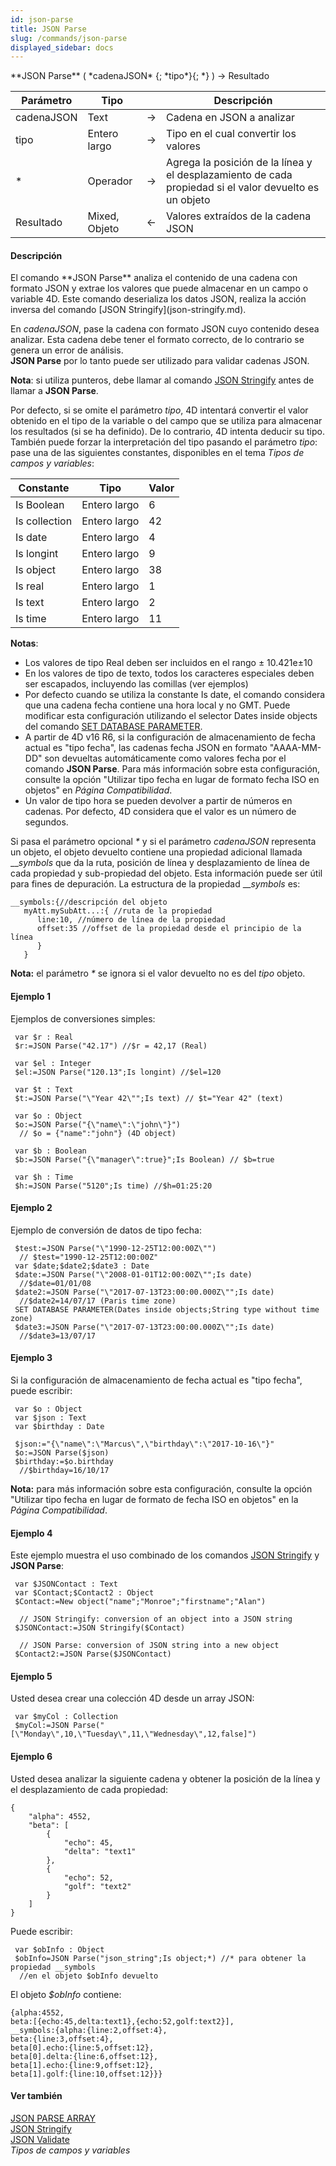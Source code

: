```yaml
---
id: json-parse
title: JSON Parse
slug: /commands/json-parse
displayed_sidebar: docs
---
```


<!--REF #_command_.JSON Parse.Syntax-->**JSON Parse** ( *cadenaJSON* {; *tipo*}{; *} ) -> Resultado<!-- END REF-->
<!--REF #_command_.JSON Parse.Params-->
| Parámetro | Tipo |  | Descripción |
| --- | --- | --- | --- |
| cadenaJSON | Text | &srarr; | Cadena en JSON a analizar |
| tipo | Entero largo | &srarr; | Tipo en el cual convertir los valores |
| * | Operador | &srarr; | Agrega la posición de la línea y el desplazamiento de cada propiedad si el valor devuelto es un objeto |
| Resultado | Mixed, Objeto | &larr; | Valores extraídos de la cadena JSON |

<!-- END REF-->

#### Descripción 

<!--REF #_command_.JSON Parse.Summary-->El comando **JSON Parse** analiza el contenido de una cadena con formato JSON y extrae los valores que puede almacenar en un campo o variable 4D.<!-- END REF--> Este comando deserializa los datos JSON, realiza la acción inversa del comando [JSON Stringify](json-stringify.md).  
  
En *cadenaJSON*, pase la cadena con formato JSON cuyo contenido desea analizar. Esta cadena debe tener el formato correcto, de lo contrario se genera un error de análisis.  
**JSON Parse** por lo tanto puede ser utilizado para validar cadenas JSON.   
  
**Nota**: si utiliza punteros, debe llamar al comando [JSON Stringify](json-stringify.md) antes de llamar a **JSON Parse**.  
  
Por defecto, si se omite el parámetro *tipo*, 4D intentará convertir el valor obtenido en el tipo de la variable o del campo que se utiliza para almacenar los resultados (si se ha definido). De lo contrario, 4D intenta deducir su tipo. También puede forzar la interpretación del tipo pasando el parámetro *tipo*: pase una de las siguientes constantes, disponibles en el tema *Tipos de campos y variables*:

| Constante     | Tipo         | Valor |
| ------------- | ------------ | ----- |
| Is Boolean    | Entero largo | 6     |
| Is collection | Entero largo | 42    |
| Is date       | Entero largo | 4     |
| Is longint    | Entero largo | 9     |
| Is object     | Entero largo | 38    |
| Is real       | Entero largo | 1     |
| Is text       | Entero largo | 2     |
| Is time       | Entero largo | 11    |
  
  
**Notas**:
* Los valores de tipo Real deben ser incluidos en el rango ± 10.421e±10
* En los valores de tipo de texto, todos los caracteres especiales deben ser escapados, incluyendo las comillas (ver ejemplos)
* Por defecto cuando se utiliza la constante Is date, el comando considera que una cadena fecha contiene una hora local y no GMT. Puede modificar esta configuración utilizando el selector Dates inside objects del comando [SET DATABASE PARAMETER](set-database-parameter.md).
* A partir de 4D v16 R6, si la configuración de almacenamiento de fecha actual es "tipo fecha", las cadenas fecha JSON en formato "AAAA-MM-DD" son devueltas automáticamente como valores fecha por el comando **JSON Parse**. Para más información sobre esta configuración, consulte la opción "Utilizar tipo fecha en lugar de formato fecha ISO en objetos" en *Página Compatibilidad*.
* Un valor de tipo hora se pueden devolver a partir de números en cadenas. Por defecto, 4D considera que el valor es un número de segundos.

Si pasa el parámetro opcional *\** y si el parámetro *cadenaJSON* representa un objeto, el objeto devuelto contiene una propiedad adicional llamada \_\_*symbols* que da la ruta, posición de línea y desplazamiento de línea de cada propiedad y sub-propiedad del objeto. Esta información puede ser útil para fines de depuración. La estructura de la propiedad \_\_*symbols* es:

```undefined
__symbols:{//descripción del objeto
   myAtt.mySubAtt...:{ //ruta de la propiedad
      line:10, //número de línea de la propiedad
      offset:35 //offset de la propiedad desde el principio de la línea
      }
   }
```

**Nota:** el parámetro *\** se ignora si el valor devuelto no es del *tipo* objeto.

#### Ejemplo 1 

Ejemplos de conversiones simples:

```4d
 var $r : Real
 $r:=JSON Parse("42.17") //$r = 42,17 (Real)
 
 var $el : Integer
 $el:=JSON Parse("120.13";Is longint) //$el=120
 
 var $t : Text
 $t:=JSON Parse("\"Year 42\"";Is text) // $t="Year 42" (text)
 
 var $o : Object
 $o:=JSON Parse("{\"name\":\"john\"}")
  // $o = {"name":"john"} (4D object)
 
 var $b : Boolean
 $b:=JSON Parse("{\"manager\":true}";Is Boolean) // $b=true
 
 var $h : Time
 $h:=JSON Parse("5120";Is time) //$h=01:25:20
```

#### Ejemplo 2 

Ejemplo de conversión de datos de tipo fecha: 

```4d
 $test:=JSON Parse("\"1990-12-25T12:00:00Z\"")
  // $test="1990-12-25T12:00:00Z"
 var $date;$date2;$date3 : Date
 $date:=JSON Parse("\"2008-01-01T12:00:00Z\"";Is date)
  //$date=01/01/08
 $date2:=JSON Parse("\"2017-07-13T23:00:00.000Z\"";Is date)
  //$date2=14/07/17 (Paris time zone)
 SET DATABASE PARAMETER(Dates inside objects;String type without time zone)
 $date3:=JSON Parse("\"2017-07-13T23:00:00.000Z\"";Is date)
  //$date3=13/07/17
```

#### Ejemplo 3 

Si la configuración de almacenamiento de fecha actual es "tipo fecha", puede escribir:

```4d
 var $o : Object
 var $json : Text
 var $birthday : Date
 
 $json:="{\"name\":\"Marcus\",\"birthday\":\"2017-10-16\"}"
 $o:=JSON Parse($json)
 $birthday:=$o.birthday
  //$birthday=16/10/17
```

**Nota:** para más información sobre esta configuración, consulte la opción "Utilizar tipo fecha en lugar de formato de fecha ISO en objetos" en la *Página Compatibilidad*. 

#### Ejemplo 4 

Este ejemplo muestra el uso combinado de los comandos [JSON Stringify](json-stringify.md) y **JSON Parse**:

```4d
 var $JSONContact : Text
 var $Contact;$Contact2 : Object
 $Contact:=New object("name";"Monroe";"firstname";"Alan")
 
  // JSON Stringify: conversion of an object into a JSON string
 $JSONContact:=JSON Stringify($Contact)
 
  // JSON Parse: conversion of JSON string into a new object
 $Contact2:=JSON Parse($JSONContact)
```

#### Ejemplo 5 

Usted desea crear una colección 4D desde un array JSON:

```4d
 var $myCol : Collection
 $myCol:=JSON Parse("[\"Monday\",10,\"Tuesday\",11,\"Wednesday\",12,false]")
```

#### Ejemplo 6 

Usted desea analizar la siguiente cadena y obtener la posición de la línea y el desplazamiento de cada propiedad:

```undefined
{
    "alpha": 4552,
    "beta": [
        {
            "echo": 45,
            "delta": "text1" 
        },
        {
            "echo": 52,
            "golf": "text2" 
        }
    ]
}
```

Puede escribir:

```4d
 var $obInfo : Object
 $obInfo=JSON Parse("json_string";Is object;*) //* para obtener la propiedad __symbols
  //en el objeto $obInfo devuelto
```

El objeto *$obInfo* contiene:

```undefined
{alpha:4552,
beta:[{echo:45,delta:text1},{echo:52,golf:text2}],
__symbols:{alpha:{line:2,offset:4},
beta:{line:3,offset:4},
beta[0].echo:{line:5,offset:12},
beta[0].delta:{line:6,offset:12},
beta[1].echo:{line:9,offset:12},
beta[1].golf:{line:10,offset:12}}}
```

#### Ver también 

[JSON PARSE ARRAY](json-parse-array.md)  
[JSON Stringify](json-stringify.md)  
[JSON Validate](json-validate.md)  
*Tipos de campos y variables*  